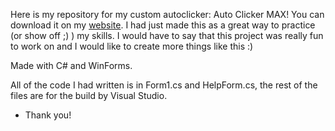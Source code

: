 Here is my repository for my custom autoclicker: Auto Clicker MAX! You can download it on my <a href="https://toxicflame427.xyz/pages/software_pages/auto_clicker.html">website</a>. I had just made this as a great way to practice (or show off ;)  ) my skills. I would have to say that this project was really fun to work on and I would like to create more things like this :)

Made with C# and WinForms.

All of the code I had written is in Form1.cs and HelpForm.cs, the rest of the files are for the build by Visual Studio.
- Thank you!
